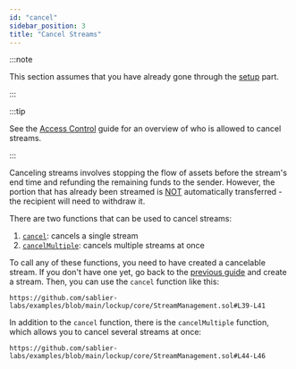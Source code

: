 ```yaml
---
id: "cancel"
sidebar_position: 3
title: "Cancel Streams"
---
```


:::note

This section assumes that you have already gone through the [setup](/guides/lockup/examples/stream-management/setup)
part.

:::

:::tip

See the [Access Control](/reference/lockup/access-control) guide for an overview of who is allowed to cancel streams.

:::

Canceling streams involves stopping the flow of assets before the stream's end time and refunding the remaining funds to
the sender. However, the portion that has already been streamed is <ins>NOT</ins> automatically transferred - the
recipient will need to withdraw it.

There are two functions that can be used to cancel streams:

1. [`cancel`](/reference/lockup/core/abstracts/abstract.SablierV2Lockup#cancel): cancels a single stream
2. [`cancelMultiple`](/reference/lockup/core/abstracts/abstract.SablierV2Lockup#cancelmultiple): cancels multiple
   streams at once

To call any of these functions, you need to have created a cancelable stream. If you don't have one yet, go back to the
[previous guide](/guides/lockup/examples/create-stream/lockup-linear) and create a stream. Then, you can use the
`cancel` function like this:

```solidity reference title="Stream Management: Cancel"
https://github.com/sablier-labs/examples/blob/main/lockup/core/StreamManagement.sol#L39-L41
```

In addition to the `cancel` function, there is the `cancelMultiple` function, which allows you to cancel several streams
at once:

```solidity reference title="Stream Management: Cancel Multiple"
https://github.com/sablier-labs/examples/blob/main/lockup/core/StreamManagement.sol#L44-L46
```
